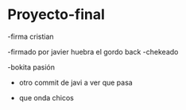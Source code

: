 # Proyecto-final

-firma cristian

-firmado por javier huebra el gordo back -chekeado

-bokita pasión

- otro commit de javi a ver que pasa

- que onda chicos


